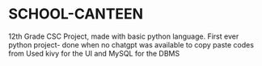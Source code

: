 # SCHOOL-CANTEEN
12th Grade CSC Project, made with basic python language. First ever python project- done when no chatgpt was available to copy paste codes from
Used kivy for the UI and MySQL for the DBMS
